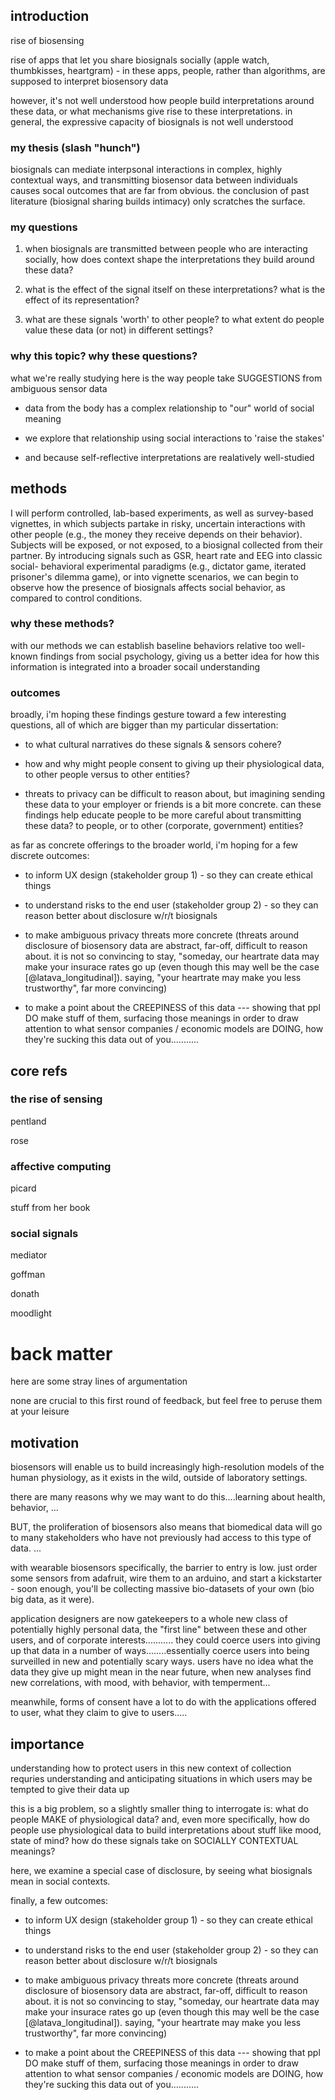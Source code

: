 

## introduction

rise of biosensing

rise of apps that let you share biosignals socially (apple watch, thumbkisses, heartgram) - in these apps, people, rather than algorithms, are supposed to interpret biosensory data

however, it's not well understood how people build interpretations around these data, or what mechanisms give rise to these interpretations. in general, the expressive capacity of biosignals is not well understood
 
### my thesis (slash "hunch")

biosignals can mediate interpsonal interactions in complex, highly contextual ways, and transmitting biosensor data between individuals causes socal outcomes that are far from obvious. the conclusion of past literature (biosignal sharing builds intimacy) only scratches the surface.

### my questions

1. when biosignals are transmitted between people who are interacting socially,
how does context shape the interpretations they build around these data?

2. what is the effect of the signal itself on these interpretations? what is the effect of its representation?

3. what are these signals 'worth' to other people? to what extent do people value these data (or not) in different settings?

### why this topic? why these questions?

what we're really studying here is the way people take SUGGESTIONS from ambiguous sensor data

- data from the body has a complex relationship to "our" world of social meaning

- we explore that relationship using social interactions to 'raise the stakes'

- and because self-reflective interpretations are realatively well-studied



## methods

<!-- lifted from CLTC proposal -->
I will perform controlled, lab-based experiments, as well as survey-based vignettes, in which subjects partake in risky, uncertain interactions with other people (e.g., the money they receive depends on their behavior). Subjects will be exposed, or not exposed, to a biosignal collected from their partner. By introducing signals such as GSR, heart rate and EEG into classic social- behavioral experimental paradigms (e.g., dictator game, iterated prisoner's dilemma game), or into vignette scenarios, we can begin to observe how the presence of biosignals affects social behavior, as compared to control conditions.
<!-- 
These studies will provide a limited, but useful starting point for understanding how, why, and when disclosure of biosignals might become relevant. We hope to shed light on how these signals are incorporated into our understandings of the moods, motivations, and goals of other people, which in turn will lay groundwork for a deeper understanding of how wearable data might become sensitive, or might lead to over-disclosure, in different settings and contexts.
 -->

### why these methods?

with our methods we can establish baseline behaviors relative too well-known findings from social psychology, giving us a better idea for how this information is integrated into a broader socail understanding

### outcomes 

broadly, i'm hoping these findings gesture toward a few interesting questions, all of which are bigger than my particular dissertation:

- to what cultural narratives do these signals & sensors cohere?

- how and why might people consent to giving up their physiological data, to other people versus to other entities? 

-  threats to privacy can be difficult to reason about, but imagining sending these data to your employer or friends is a bit more concrete. can these findings help educate people to be more careful about transmitting these data? to people, or to other (corporate, government) entities? 

as far as concrete offerings to the broader world, i'm hoping for a few discrete outcomes:

- to inform UX design (stakeholder group 1) - so they can create ethical things

- to understand risks to the end user (stakeholder group 2) - so they can reason better about disclosure w/r/t biosignals

- to make ambiguous privacy threats more concrete (threats around disclosure of biosensory data are abstract, far-off, difficult to reason about. it is not so convincing to stay, "someday, our heartrate data may make your insurace rates go up (even though this may well be the case [@latava_longitudinal]). saying, "your heartrate may make you less trustworthy", far more convincing)

- to make a point about the CREEPINESS of this data --- showing that ppl DO make stuff of them, surfacing those meanings in order to draw attention to what sensor companies / economic models are DOING, how they're sucking this data out of you...........


## core refs

### the rise of sensing

pentland

rose

### affective computing

picard

stuff from her book

### social signals

mediator

goffman

donath

moodlight








# back matter

here are some stray lines of argumentation

none are crucial to this first round of feedback, but feel free to peruse them at your leisure

## motivation

<!-- biosensing on the rise -->
<!-- biosensing technologies are becoming pervasive in our daily lives, beyond wristwatches and eyeglasses, into clothing, furniture, mirrors, cars, personal robots, ingestibles. -->
biosensors will enable us to build increasingly high-resolution models of the human physiology, as it exists in the wild, outside of laboratory settings.

<!-- opportunities -->
there are many reasons why we may want to do this....learning about health, behavior, ... 

<!-- risks -->
BUT, the proliferation of biosensors also means that biomedical data will go to many stakeholders who have not previously had access to this type of data. ...
<!-- low barrier to entry w surveillance / anyone can play from home -->
with wearable biosensors specifically, the barrier to entry is low. just order some sensors from adafruit, wire them to an arduino, and start a kickstarter - soon enough, you'll be collecting massive bio-datasets of your own (bio big data, as it were).

<!-- onus on the appication designers -->
application designers are now gatekeepers to a whole new class of potentially highly personal data, the "first line" between these and other users, and of corporate interests........... they could coerce users into giving up that data in a number of ways........essentially coerce users into being surveilled in new and potentially scary ways. users have no idea what the data they give up might mean in the near future, when new analyses find new correlations, with mood, with behavior, with temperment...

meanwhile, forms of consent have a lot to do with the applications offered to user, what they claim to give to users.....






<!-- this is an opportunity and a challenge, for ux designers -->
<!-- for users, its an opportunity and a privacy/security challenge -->

<!-- contest surveillance -->
<!-- raise some alarms -->



## importance

understanding how to protect users in this new context of collection requries understanding and anticipating situations in which users may be tempted to give their data up

this is a big problem, so a slightly smaller thing to interrogate is: what do people MAKE of physiological data? 
and, even more specifically, 
how do people use physiological data to build interpretations about stuff like mood, state of mind?
how do these signals take on SOCIALLY CONTEXTUAL meanings?

here, we examine a special case of disclosure, by seeing what biosignals mean in social contexts.

finally, a few outcomes:

- to inform UX design (stakeholder group 1) - so they can create ethical things

- to understand risks to the end user (stakeholder group 2) - so they can reason better about disclosure w/r/t biosignals

- to make ambiguous privacy threats more concrete (threats around disclosure of biosensory data are abstract, far-off, difficult to reason about. it is not so convincing to stay, "someday, our heartrate data may make your insurace rates go up (even though this may well be the case [@latava_longitudinal]). saying, "your heartrate may make you less trustworthy", far more convincing)

- to make a point about the CREEPINESS of this data --- showing that ppl DO make stuff of them, surfacing those meanings in order to draw attention to what sensor companies / economic models are DOING, how they're sucking this data out of you...........
